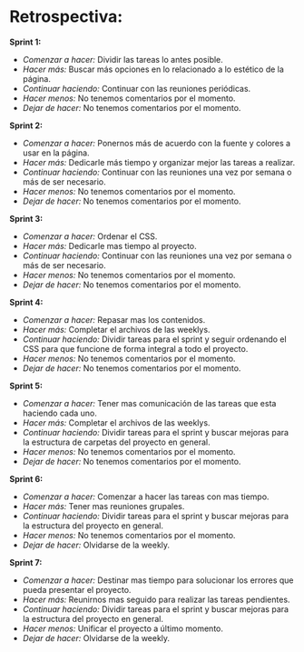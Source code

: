 # Retrospectiva:

**Sprint 1:**

* *Comenzar a hacer:* Dividir las tareas lo antes posible.
* *Hacer más:* Buscar más opciones en lo relacionado a lo estético de la página.
* *Continuar haciendo:* Continuar con las reuniones periódicas.
* *Hacer menos:* No tenemos comentarios por el momento.
* *Dejar de hacer:* No tenemos comentarios por el momento.

**Sprint 2:**

* *Comenzar a hacer:* Ponernos más de acuerdo con la fuente y colores a usar en la página.
* *Hacer más:* Dedicarle más tiempo y organizar mejor las tareas a realizar.
* *Continuar haciendo:* Continuar con las reuniones una vez por semana o más de ser necesario.
* *Hacer menos:* No tenemos comentarios por el momento.
* *Dejar de hacer:* No tenemos comentarios por el momento.


**Sprint 3:**

* *Comenzar a hacer:* Ordenar el CSS.
* *Hacer más:* Dedicarle mas tiempo al proyecto.
* *Continuar haciendo:* Continuar con las reuniones una vez por semana o más de ser necesario.
* *Hacer menos:* No tenemos comentarios por el momento.
* *Dejar de hacer:* No tenemos comentarios por el momento.


**Sprint 4:**

* *Comenzar a hacer:* Repasar mas los contenidos.
* *Hacer más:* Completar el archivos de las weeklys.
* *Continuar haciendo:* Dividir tareas para el sprint y seguir ordenando el CSS para que funcione de forma integral a todo el proyecto.
* *Hacer menos:* No tenemos comentarios por el momento.
* *Dejar de hacer:* No tenemos comentarios por el momento.

**Sprint 5:**

* *Comenzar a hacer:* Tener mas comunicación de las tareas que esta haciendo cada uno.
* *Hacer más:* Completar el archivos de las weeklys.
* *Continuar haciendo:* Dividir tareas para el sprint y buscar mejoras para la estructura de carpetas del proyecto en general.
* *Hacer menos:*  No tenemos comentarios por el momento.
* *Dejar de hacer:* No tenemos comentarios por el momento.

**Sprint 6:**

* *Comenzar a hacer:* Comenzar a hacer las tareas con mas tiempo.
* *Hacer más:* Tener mas reuniones grupales.
* *Continuar haciendo:* Dividir tareas para el sprint y buscar mejoras para la estructura del proyecto en general.
* *Hacer menos:*  No tenemos comentarios por el momento.
* *Dejar de hacer:* Olvidarse de la weekly.

**Sprint 7:**

* *Comenzar a hacer:* Destinar mas tiempo para solucionar los errores que pueda presentar el proyecto.
* *Hacer más:* Reunirnos mas seguido para realizar las tareas pendientes.
* *Continuar haciendo:* Dividir tareas para el sprint y buscar mejoras para la estructura del proyecto en general.
* *Hacer menos:*  Unificar el proyecto a último momento.
* *Dejar de hacer:* Olvidarse de la weekly.
